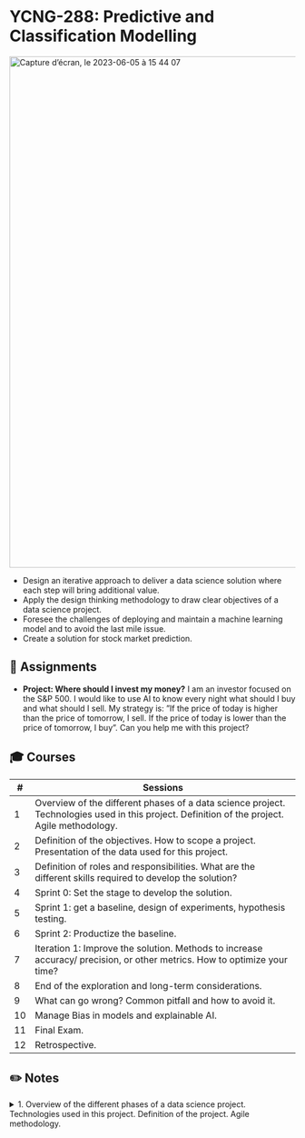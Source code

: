 # YCNG-288: Predictive and Classification Modelling

<img width="900" alt="Capture d’écran, le 2023-06-05 à 15 44 07" src="https://github.com/MNLepage08/MNLepage08/assets/113123425/457d320b-db7a-4631-9539-96137fd1bfe0"><p>
  
* Design an iterative approach to deliver a data science solution where each step will bring additional value.
* Apply the design thinking methodology to draw clear objectives of a data science project.
* Foresee the challenges of deploying and maintain a machine learning model and to avoid the last mile issue.
* Create a solution for stock market prediction.


## :rocket: Assignments
 
* **Project: Where should I invest my money?** I am an investor focused on the S&P 500. I would like to use AI to know every night what should I buy and what should I sell. My strategy is: ”If the price of today is higher than the price of tomorrow, I sell. If the price of today is lower than the price of tomorrow, I buy”. Can you help me with this project?

  
## :mortar_board: Courses

| # | Sessions | 
| ------------- | ------------- |
| 1 | Overview of the different phases of a data science project. Technologies used in this project. Definition of the project. Agile methodology. |
| 2 | Definition of the objectives. How to scope a project. Presentation of the data used for this project. |
| 3 | Definition of roles and responsibilities. What are the different skills required to develop the solution? |
| 4 | Sprint 0: Set the stage to develop the solution. |
| 5 | Sprint 1: get a baseline, design of experiments, hypothesis testing. |
| 6 | Sprint 2: Productize the baseline. |
| 7 | Iteration 1: Improve the solution. Methods to increase accuracy/ precision, or other metrics. How to optimize your time? |
| 8 | End of the exploration and long-term considerations. |
| 9 | What can go wrong? Common pitfall and how to avoid it. |
| 10 | Manage Bias in models and explainable AI. |
| 11 | Final Exam. |
| 12 | Retrospective. |

## :pencil2: Notes

<details close>
<summary>1. Overview of the different phases of a data science project. Technologies used in this project. Definition of the project. Agile methodology. <p></summary>

* [Fail:](https://www.mckinsey.com/capabilities/mckinsey-digital/our-insights/what-separates-leaders-from-laggards-in-the-internet-of-things)  Dartner Estimated - 85% of big data projects fail (2017). 80% of AI projects will remain alchemy, run by wizards whose talents will not scale in the organization (2020). 20% of analytic insights will deliver business outcomes (2022). 77% respondents say that “business adoption” of big data and AI initiatives continues to represent a challenge for their organizations. Many reasons: Over engineering, Scoop change, Not asking the right question.<p>

* Technical Dept:<p> <img width="527" align="left" alt="Capture d’écran, le 2023-06-05 à 16 17 14" src="https://github.com/MNLepage08/MNLepage08/assets/113123425/a6c0bccc-a2c9-4fd8-b3d4-66e4c97b4a6b"><br><br><br><br><br><br><br><br>

* Minimum Valuable Product: <p><img width="300" alt="Capture d’écran, le 2023-06-05 à 16 31 43" src="https://github.com/MNLepage08/MNLepage08/assets/113123425/ac0e830f-5d84-4fb1-963d-7152a69bd811"> <img width="290" alt="Capture d’écran, le 2023-06-05 à 16 31 57" src="https://github.com/MNLepage08/MNLepage08/assets/113123425/695083ca-14d0-4d4d-bdd7-b2a674f8309d"><p>
  
* <img width="400" align='right' alt="Capture d’écran, le 2023-06-05 à 16 44 56" src="https://github.com/MNLepage08/MNLepage08/assets/113123425/20b4d935-fd27-496f-8bad-313b43c83f81">**Agile methodology:** Heavy overhead - Sprint, Stand up, Demo/Review, Planning, Grooming, Retrospective.<p>Roles - Product owner, Scrum master, Team lead, Team members.
  
* [Scrum implementation of Agile: ](https://youtu.be/iJ_sl6J8PRg)<p><img width="500" alt="Capture d’écran, le 2023-06-05 à 16 45 19" src="https://github.com/MNLepage08/MNLepage08/assets/113123425/0cfc927a-8c75-4ec6-9ddc-d037ef65c212">

* The steps of a Data Science Project: Define the scope, Create a baseline, Productize, Success criteria? Yes - Done, No - Improve and go to create a baseline.
  
* [Git: ](https://git-scm.com)“Git is a free and open source distributed version control system designed to handle everything from small to very large projects with speed and efficiency.”

* [GitFlow: ](https://www.atlassian.com/git/tutorials/what-is-git)is a branching model for Git, created by Vincent Driessen. It has attracted a lot of attention because it is very well suited to collaboration and scaling the development team.” One branch per feature. If you are working alone, no branches.
  
* [Conda: ](https://docs.conda.io/projects/conda/en/latest/user-guide/tasks/manage-environments.html)Concept of environment to manage dependencies (Project 1 --> pandas 1.1, Project 2 --> pandas 1.0 and matplotlib 3.3.2). Isolate dependencies from projects to projects. You can share the environment. Easy to play with dependencies without breaking everything. Works well with pip.

* [Docker: ](https://aws.amazon.com/fr/blogs/opensource/why-use-docker-containers-for-machine-learning-development/) Almost guaranty reproductivity. Solve any conflict of environment. Make easy for deployment. De facto industry standard. 
  
* CI/CD Continuous Integration/Continuour delivery: Each time a new feature / improvement is done, you should push it to production. <img width="400" align='left' alt="Capture d’écran, le 2023-06-05 à 17 15 57" src="https://github.com/MNLepage08/MNLepage08/assets/113123425/9b9280d7-2ee8-49d6-96e6-4bbf1f0c1d6e"><p>
**CI/CD Workflow:** The team did a modification/improvement in the code. Push the code to git repository. CI/CD watches the git repository and trigger a new build. If the build secceded, create a new docker container with the code. Push the container to production (manually).
  
* **GCP: Google Cloud Platform:** to leverage clud tools and easy deployment, we will use GCP tools. [Projects](https://cloud.google.com/resource-manager/docs?hl=fr), [Cloud Build](https://cloud.google.com/build/docs?hl=fr), [Google run](https://codelabs.developers.google.com/codelabs/cloud-run-hello-python3/#0), [Google storage](https://cloud.google.com/storage/docs?hl=fr) 
 
* Good practices: Avoid Jupyter Notebook to create the solution (fine for exploration). Separate business logic, data IO, and algorithm into 3 separated modules. [When possible, leverage functional programming](https://towardsdatascience.com/functional-programing-in-data-science-projects-c909c11138bb). Do not alter data manually or on your local machine. Leverage the CI/CD. Stateless code. Use conda for code development and docker for running tests locally. Any result should be discarded if not produced by CI/CD.

</details>
